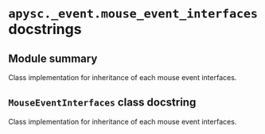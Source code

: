 # `apysc._event.mouse_event_interfaces` docstrings

## Module summary

Class implementation for inheritance of each mouse event interfaces.

## `MouseEventInterfaces` class docstring

Class implementation for inheritance of each mouse event interfaces.